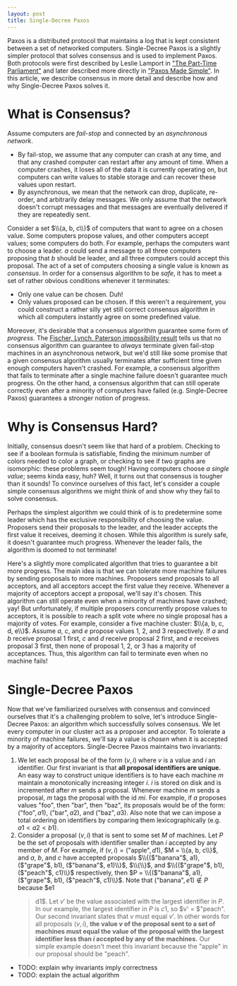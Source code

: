 ```yaml
---
layout: post
title: Single-Decree Paxos
---
```


Paxos is a distributed protocol that maintains a log that is kept consistent
between a set of networked computers. Single-Decree Paxos is a slightly simpler
protocol that solves consensus and is used to implement Paxos. Both protocols
were first described by Leslie Lamport in ["The Part-Time
Parliament"][part_time_parliament] and later described more directly in ["Paxos
Made Simple"][paxos_made_simple]. In this article, we describe consensus in
more detail and describe how and why Single-Decree Paxos solves it.

# What is Consensus? #
Assume computers are *fail-stop* and connected by an *asynchronous network*.

- By fail-stop, we assume that any computer can crash at any time, and that any
  crashed computer can restart after any amount of time. When a computer
  crashes, it loses all of the data it is currently operating on, but computers
  can write values to stable storage and can recover these values upon restart.
- By asynchronous, we mean that the network can drop, duplicate, re-order, and
  arbitrarily delay messages. We only assume that the network doesn't corrupt
  messages and that messages are eventually delivered if they are repeatedly
  sent.

Consider a set $\\{a, b, c\\}$ of computers that want to agree on a chosen
value. Some computers propose values, and other computers accept values; some
computers do both. For example, perhaps the computers want to choose a leader.
$a$ could send a message to all three computers proposing that $b$ should be
leader, and all three computers could accept this proposal. The act of a set of
computers choosing a single value is known as *consensus*. In order for a
consensus algorithm to be *safe*, it has to meet a set of rather obvious
conditions whenever it terminates:

- Only one value can be chosen. Duh!
- Only values proposed can be chosen. If this weren't a requirement, you could
  construct a rather silly yet still correct consensus algorithm in which all
  computers instantly agree on some predefined value.

Moreover, it's desirable that a consensus algorithm guarantee some form of
*progress*. The [Fischer, Lynch, Paterson impossibility result][flp] tells us
that no consensus algorithm can guarantee to *always* terminate given fail-stop
machines in an asynchronous network, but we'd still like some promise that a
given consensus algorithm usually terminates after sufficient time given enough
computers haven't crashed. For example, a consensus algorithm that fails to
terminate after a single machine failure doesn't guarantee much progress. On
the other hand, a consensus algorithm that can still operate correctly even
after a minority of computers have failed (e.g. Single-Decree Paxos) guarantees
a stronger notion of progress.

# Why is Consensus Hard? #
Initially, consensus doesn't seem like that hard of a problem. Checking to see
if a boolean formula is satisfiable, finding the minimum number of colors
needed to color a graph, or checking to see if two graphs are isomorphic: these
problems seem tough! Having computers choose *a single value*; seems kinda
easy, huh? Well, it turns out that consensus is tougher than it sounds! To
convince ourselves of this fact, let's consider a couple simple consensus
algorithms we might think of and show why they fail to solve consensus.

Perhaps the simplest algorithm we could think of is to predetermine some leader
which has the exclusive responsibility of choosing the value. Proposers send
their proposals to the leader, and the leader accepts the first value it
receives, deeming it chosen. While this algorithm is surely safe, it doesn't
guarantee much progress. Whenever the leader fails, the algorithm is doomed to
not terminate!

Here's a slightly more complicated algorithm that tries to guarantee a bit more
progress. The main idea is that we can tolerate more machine failures by
sending proposals to more machines. Proposers send proposals to all acceptors,
and all acceptors accept the first value they receive. Whenever a majority of
acceptors accept a proposal, we'll say it's chosen. This algorithm can still
operate even when a minority of machines have crashed; yay! But unfortunately,
if multiple proposers concurrently propose values to acceptors, it is possible
to reach a split vote where no single proposal has a majority of votes. For
example, consider a five machine cluster: $\\{a, b, c, d, e\\}$. Assume $a$,
$c$, and $e$ propose values 1, 2, and 3 respectively. If $a$ and $b$ receive
proposal 1 first, $c$ and $d$ receive proposal 2 first, and $e$ receives
proposal 3 first, then none of proposal 1, 2, or 3 has a majority of
acceptances. Thus, this algorithm can fail to terminate even when no machine
fails!

# Single-Decree Paxos #
Now that we've familiarized ourselves with consensus and convinced ourselves
that it's a challenging problem to solve, let's introduce Single-Decree Paxos:
an algorithm which successfully solves consensus. We let every computer in our
cluster act as a proposer and acceptor. To tolerate a minority of machine
failures, we'll say a value is *chosen* when it is accepted by a majority of
acceptors. Single-Decree Paxos maintains two invariants:

1. We let each proposal be of the form $(v, i)$ where $v$ is a value and $i$ an
   identifier. Our first invariant is that **all proposal identifiers are
   unique.** An easy way to construct unique identifiers is to have each
   machine $m$ maintain a monotonically increasing integer $i$. $i$ is stored
   on disk and is incremented after $m$ sends a proposal. Whenever machine $m$
   sends a proposal, $m$ tags the proposal with the id $mi$. For example, if
   $a$ proposes values "foo", then "bar", then "baz", its proposals would be
   of the form: $($"foo"$, a1)$, $($"bar"$, a2)$, and $($"baz"$, a3)$. Also
   note that we can impose a total ordering on identifiers by comparing them
   lexicographically (e.g. $a1 < a2 < b1$).
2. Consider a proposal $(v, i)$ that is sent to some set $M$ of machines.  Let
   $P$ be the set of proposals with identifier smaller than $i$ accepted by any
   member of $M$. For example, if $(v, i) = ($"apple"$, d1)$, $M = \\{a, b,
   c\\}$, and $a$, $b$, and $c$ have accepted proposals $\\{($"banana"$, a1),
   ($"grape"$, b1), ($"banana"$, e1)\\}$, $\\{\\}$, and $\\{($"grape"$, b1),
   ($"peach"$, c1)\\}$ respectively, then $P = \\{($"banana"$, a1), ($"grape"$,
   b1), ($"peach"$, c1)\\}$. Note that $($"banana"$, e1) \notin P$ because $e1
   > d1$. Let $v'$ be the value associated with the largest identifier in $P$.
   In our example, the largest identifier in $P$ is $c1$, so $v' = $"peach".
   Our second invariant states that $v$ must equal $v'$. In other words for all
   proposals $(v, i)$, **the value $v$ of the proposal sent to a set of
   machines must equal the value of the proposal with the largest identifier
   less than $i$ accepted by any of the machines.** Our simple example doesn't
   meet this invariant because the "apple" in our proposal should be "peach".

- TODO: explain why invariants imply correctness
- TODO: explain the actual algorithm

[part_time_parliament]: http://research.microsoft.com/en-us/um/people/lamport/pubs/lamport-paxos.pdf
[paxos_made_simple]:    http://research.microsoft.com/en-us/um/people/lamport/pubs/paxos-simple.pdf
[paxos_wiki]:           https://en.wikipedia.org/wiki/Paxos_(computer_science)
[flp]:                  https://groups.csail.mit.edu/tds/papers/Lynch/jacm85.pdf
